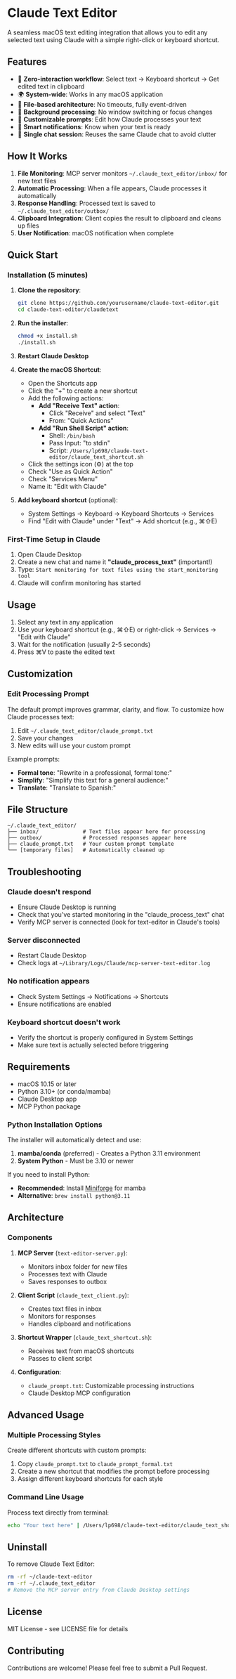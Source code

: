 # Claude Text Editor

A seamless macOS text editing integration that allows you to edit any selected text using Claude with a simple right-click or keyboard shortcut.

## Features

- 🚀 **Zero-interaction workflow**: Select text → Keyboard shortcut → Get edited text in clipboard
- 🌍 **System-wide**: Works in any macOS application
- 📁 **File-based architecture**: No timeouts, fully event-driven
- 🔄 **Background processing**: No window switching or focus changes
- 📝 **Customizable prompts**: Edit how Claude processes your text
- 🔔 **Smart notifications**: Know when your text is ready
- 💬 **Single chat session**: Reuses the same Claude chat to avoid clutter

## How It Works

1. **File Monitoring**: MCP server monitors `~/.claude_text_editor/inbox/` for new text files
2. **Automatic Processing**: When a file appears, Claude processes it automatically
3. **Response Handling**: Processed text is saved to `~/.claude_text_editor/outbox/`
4. **Clipboard Integration**: Client copies the result to clipboard and cleans up files
5. **User Notification**: macOS notification when complete

## Quick Start

### Installation (5 minutes)

1. **Clone the repository**:
   ```bash
   git clone https://github.com/yourusername/claude-text-editor.git
   cd claude-text-editor/claudetext
   ```

2. **Run the installer**:
   ```bash
   chmod +x install.sh
   ./install.sh
   ```

3. **Restart Claude Desktop**

4. **Create the macOS Shortcut**:
   - Open the Shortcuts app
   - Click the "+" to create a new shortcut
   - Add the following actions:
     - **Add "Receive Text" action**:
       - Click "Receive" and select "Text"
       - From: "Quick Actions"
     - **Add "Run Shell Script" action**:
       - Shell: `/bin/bash`
       - Pass Input: "to stdin"
       - Script: `/Users/lp698/claude-text-editor/claude_text_shortcut.sh`
   - Click the settings icon (⚙️) at the top
   - Check "Use as Quick Action"
   - Check "Services Menu"
   - Name it: "Edit with Claude"

5. **Add keyboard shortcut** (optional):
   - System Settings → Keyboard → Keyboard Shortcuts → Services
   - Find "Edit with Claude" under "Text" → Add shortcut (e.g., ⌘⇧E)

### First-Time Setup in Claude

1. Open Claude Desktop
2. Create a new chat and name it **"claude_process_text"** (important!)
3. Type: `Start monitoring for text files using the start_monitoring tool`
4. Claude will confirm monitoring has started

## Usage

1. Select any text in any application
2. Use your keyboard shortcut (e.g., ⌘⇧E) or right-click → Services → "Edit with Claude"
3. Wait for the notification (usually 2-5 seconds)
4. Press ⌘V to paste the edited text

## Customization

### Edit Processing Prompt

The default prompt improves grammar, clarity, and flow. To customize how Claude processes text:

1. Edit `~/.claude_text_editor/claude_prompt.txt`
2. Save your changes
3. New edits will use your custom prompt

Example prompts:
- **Formal tone**: "Rewrite in a professional, formal tone:"
- **Simplify**: "Simplify this text for a general audience:"
- **Translate**: "Translate to Spanish:"

## File Structure

```
~/.claude_text_editor/
├── inbox/              # Text files appear here for processing
├── outbox/             # Processed responses appear here
├── claude_prompt.txt   # Your custom prompt template
└── [temporary files]   # Automatically cleaned up
```

## Troubleshooting

### Claude doesn't respond
- Ensure Claude Desktop is running
- Check that you've started monitoring in the "claude_process_text" chat
- Verify MCP server is connected (look for text-editor in Claude's tools)

### Server disconnected
- Restart Claude Desktop
- Check logs at `~/Library/Logs/Claude/mcp-server-text-editor.log`

### No notification appears
- Check System Settings → Notifications → Shortcuts
- Ensure notifications are enabled

### Keyboard shortcut doesn't work
- Verify the shortcut is properly configured in System Settings
- Make sure text is actually selected before triggering

## Requirements

- macOS 10.15 or later
- Python 3.10+ (or conda/mamba)
- Claude Desktop app
- MCP Python package

### Python Installation Options

The installer will automatically detect and use:
1. **mamba/conda** (preferred) - Creates a Python 3.11 environment
2. **System Python** - Must be 3.10 or newer

If you need to install Python:
- **Recommended**: Install [Miniforge](https://github.com/conda-forge/miniforge) for mamba
- **Alternative**: `brew install python@3.11`

## Architecture

### Components

1. **MCP Server** (`text-editor-server.py`): 
   - Monitors inbox folder for new files
   - Processes text with Claude
   - Saves responses to outbox

2. **Client Script** (`claude_text_client.py`):
   - Creates text files in inbox
   - Monitors for responses
   - Handles clipboard and notifications

3. **Shortcut Wrapper** (`claude_text_shortcut.sh`):
   - Receives text from macOS shortcuts
   - Passes to client script

4. **Configuration**:
   - `claude_prompt.txt`: Customizable processing instructions
   - Claude Desktop MCP configuration

## Advanced Usage

### Multiple Processing Styles

Create different shortcuts with custom prompts:
1. Copy `claude_prompt.txt` to `claude_prompt_formal.txt`
2. Create a new shortcut that modifies the prompt before processing
3. Assign different keyboard shortcuts for each style

### Command Line Usage

Process text directly from terminal:
```bash
echo "Your text here" | /Users/lp698/claude-text-editor/claude_text_shortcut.sh
```

## Uninstall

To remove Claude Text Editor:
```bash
rm -rf ~/claude-text-editor
rm -rf ~/.claude_text_editor
# Remove the MCP server entry from Claude Desktop settings
```

## License

MIT License - see LICENSE file for details

## Contributing

Contributions are welcome! Please feel free to submit a Pull Request.